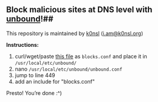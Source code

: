 ## Block malicious sites at DNS level with [unbound](http://www.unbound.net/)!##
This repository is maintained by [k0nsl](https://k0nsl.org/blog/) ([i.am@k0nsl.org](mailto:i.am@k0nsl.org))

**Instructions:**

 1. curl/wget/paste [this file](https://raw.githubusercontent.com/k0nsl/unbound-blocklist/master/blocks.conf) as `blocks.conf` and place it in
    `/usr/local/etc/unbound/`
 2. nano `/usr/local/etc/unbound/unbound.conf`
 3. jump to line 449
 4. add an include for "blocks.conf"

Presto! You’re done :^)
